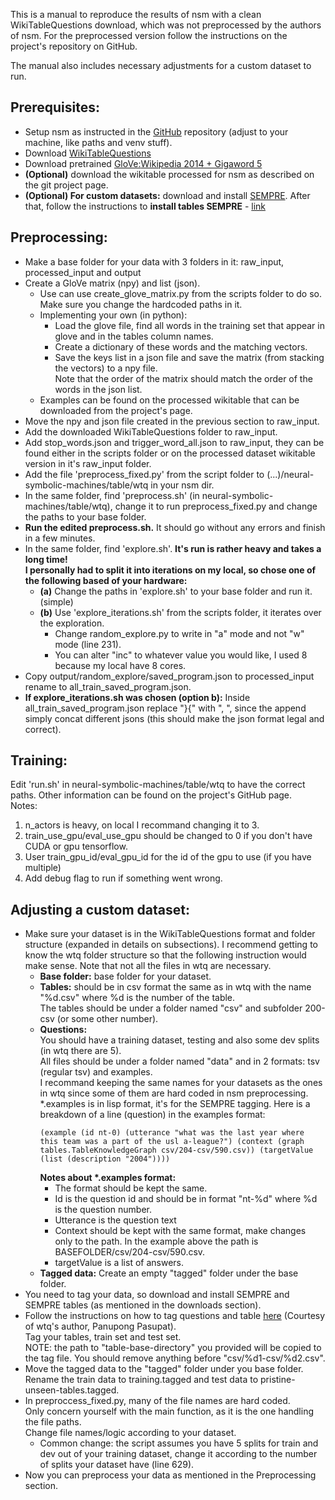 This is a manual to reproduce the results of nsm with a clean WikiTableQuestions download, which was not preprocessed by the authors of nsm.
For the preprocessed version follow the instructions on the project's repository on GitHub.

The manual also includes necessary adjustments for a custom dataset to run.

## Prerequisites:

- Setup nsm as instructed in the [GitHub](https://github.com/crazydonkey200/neural-symbolic-machines) repository (adjust to your machine, like paths and venv stuff).
- Download [WikiTableQuestions](https://nlp.stanford.edu/software/sempre/wikitable/)
- Download pretrained [GloVe:](https://nlp.stanford.edu/projects/glove/)[Wikipedia 2014 + Gigaword 5](https://nlp.stanford.edu/projects/glove/)
- **(Optional)**  download the wikitable processed for nsm as described on the git project page.
- **(Optional) For custom datasets:** download and install [SEMPRE](https://github.com/percyliang/sempre).
After that, follow the instructions to **install tables SEMPRE** - [link](https://github.com/percyliang/sempre/tree/master/tables)

## Preprocessing:

- Make a base folder for your data with 3 folders in it: raw_input, processed_input and output
- Create a GloVe matrix (npy) and list (json).
  - Use can use create_glove_matrix.py from the scripts folder to do so. Make sure you change the hardcoded paths in it.
  - Implementing your own (in python):
    - Load the glove file, find all words in the training set that appear in glove and in the tables column names.
    - Create a dictionary of these words and the matching vectors.
    - Save the keys list in a json file and save the matrix (from stacking the vectors) to a npy file.\
      Note that the order of the matrix should match the order of the words in the json list.
  - Examples can be found on the processed wikitable that can be downloaded from the project's page.
- Move the npy and json file created in the previous section to raw_input.
- Add the downloaded WikiTableQuestions folder to raw_input.
- Add stop_words.json and trigger_word_all.json to raw_input, they can be found either in the scripts folder or on the processed dataset wikitable version in it's raw_input folder.
- Add the file 'preprocess_fixed.py' from the script folder to (...)/neural-symbolic-machines/table/wtq in your nsm dir.
- In the same folder, find 'preprocess.sh' (in neural-symbolic-machines/table/wtq), change it to run preprocess_fixed.py and change the paths to your base folder.
- **Run the edited preprocess.sh.** It should go without any errors and finish in a few minutes.
- In the same folder, find 'explore.sh'. **It's run is rather heavy and takes a long time!\
  I personally had to split it into iterations on my local, so chose one of the following based of your hardware:**
  - **(a)** Change the paths in 'explore.sh' to your base folder and run it. (simple)
  - **(b)** Use 'explore_iterations.sh' from the scripts folder, it iterates over the exploration.
      - Change random_explore.py to write in "a" mode and not "w" mode (line 231).
      - You can alter "inc" to whatever value you would like, I used 8 because my local have 8 cores.
- Copy output/random_explore/saved_program.json to processed_input rename to all_train_saved_program.json.
- **If explore_iterations.sh was chosen (option b):** Inside all_train_saved_program.json replace "}{" with ", ", since the append simply concat different jsons (this should make the json format legal and correct).

## Training:

Edit 'run.sh' in neural-symbolic-machines/table/wtq to have the correct paths.
Other information can be found on the project's GitHub page.\
Notes:
1. n_actors is heavy, on local I recommand changing it to 3.
2. train_use_gpu/eval_use_gpu should be changed to 0 if you don't have CUDA or gpu tensorflow.
3. User train_gpu_id/eval_gpu_id for the id of the gpu to use (if you have multiple)
4. Add debug flag to run if something went wrong.

## Adjusting a custom dataset:

- Make sure your dataset is in the WikiTableQuestions format and folder structure (expanded in details on subsections). I recommend getting to know the wtq folder structure so that the following instruction would make sense.
Note that not all the files in wtq are necessary.
  - **Base folder:** base folder for your dataset.
  - **Tables:** should be in csv format the same as in wtq with the name "%d.csv" where %d is the number of the table.\
    The tables should be under a folder named "csv" and subfolder 200-csv (or some other number).
  - **Questions:**\
    You should have a training dataset, testing and also some dev splits (in wtq there are 5).\
    All files should be under a folder named "data" and in 2 formats: tsv (regular tsv) and examples.\
    I recommand keeping the same names for your datasets as the ones in wtq since some of them are hard coded in nsm preprocessing.\
    *.examples is in lisp format, it's for the SEMPRE tagging. Here is a breakdown of a line (question) in the examples format:
    ```
    (example (id nt-0) (utterance "what was the last year where this team was a part of the usl a-league?") (context (graph tables.TableKnowledgeGraph csv/204-csv/590.csv)) (targetValue (list (description "2004"))))
    ```
    __Notes about *.examples format:__
    - The format should be kept the same.
    - Id is the question id and should be in format "nt-%d" where %d is the question number.
    - Utterance is the question text
    - Context should be kept with the same format, make changes only to the path. In the example above the path is BASEFOLDER/csv/204-csv/590.csv.
    - targetValue is a list of answers.
  - **Tagged data:** Create an empty "tagged" folder under the base folder.
- You need to tag your data, so download and install SEMPRE and SEMPRE tables (as mentioned in the downloads section).
- Follow the instructions on how to tag questions and table [here](https://github.com/percyliang/sempre/tree/master/tables#generating-tagged-files) (Courtesy of wtq's author, Panupong Pasupat).\
  Tag your tables, train set and test set.\
  NOTE: the path to "table-base-directory" you provided will be copied to the tag file. You should remove anything before "csv/%d1-csv/%d2.csv".
- Move the tagged data to the "tagged" folder under you base folder.\
  Rename the train data to training.tagged and test data to pristine-unseen-tables.tagged.
- In preproccess_fixed.py, many of the file names are hard coded.\
  Only concern yourself with the main function, as it is the one handling the file paths.\
  Change file names/logic according to your dataset.
  - Common change: the script assumes you have 5 splits for train and dev out of your training dataset, change it according to the number of splits your dataset have (line 629).
- Now you can preprocess your data as mentioned in the Preprocessing section.
